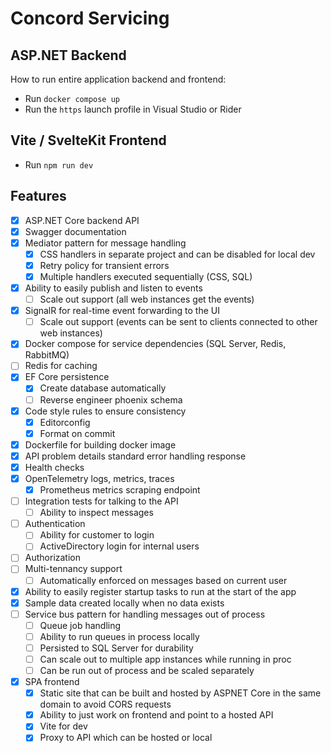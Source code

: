 # Concord Servicing

## ASP.NET Backend

How to run entire application backend and frontend:

- Run `docker compose up`
- Run the `https` launch profile in Visual Studio or Rider

## Vite / SvelteKit Frontend

- Run `npm run dev`

## Features

- [x] ASP.NET Core backend API
- [x] Swagger documentation
- [x] Mediator pattern for message handling
  - [x] CSS handlers in separate project and can be disabled for local dev
  - [x] Retry policy for transient errors
  - [x] Multiple handlers executed sequentially (CSS, SQL)
- [x] Ability to easily publish and listen to events
  - [ ] Scale out support (all web instances get the events)
- [x] SignalR for real-time event forwarding to the UI
  - [ ] Scale out support (events can be sent to clients connected to other web instances)
- [x] Docker compose for service dependencies (SQL Server, Redis, RabbitMQ)
- [ ] Redis for caching
- [x] EF Core persistence
  - [x] Create database automatically
  - [ ] Reverse engineer phoenix schema
- [x] Code style rules to ensure consistency
  - [x] Editorconfig
  - [x] Format on commit
- [x] Dockerfile for building docker image
- [x] API problem details standard error handling response
- [x] Health checks
- [x] OpenTelemetry logs, metrics, traces
  - [x] Prometheus metrics scraping endpoint
- [ ] Integration tests for talking to the API
  - [ ] Ability to inspect messages
- [ ] Authentication
  - [ ] Ability for customer to login
  - [ ] ActiveDirectory login for internal users
- [ ] Authorization
- [ ] Multi-tennancy support
  - [ ] Automatically enforced on messages based on current user
- [x] Ability to easily register startup tasks to run at the start of the app
- [x] Sample data created locally when no data exists
- [ ] Service bus pattern for handling messages out of process
  - [ ] Queue job handling
  - [ ] Ability to run queues in process locally
  - [ ] Persisted to SQL Server for durability
  - [ ] Can scale out to multiple app instances while running in proc
  - [ ] Can be run out of process and be scaled separately
- [x] SPA frontend
  - [x] Static site that can be built and hosted by ASPNET Core in the same domain to avoid CORS requests
  - [x] Ability to just work on frontend and point to a hosted API
  - [x] Vite for dev
  - [x] Proxy to API which can be hosted or local
